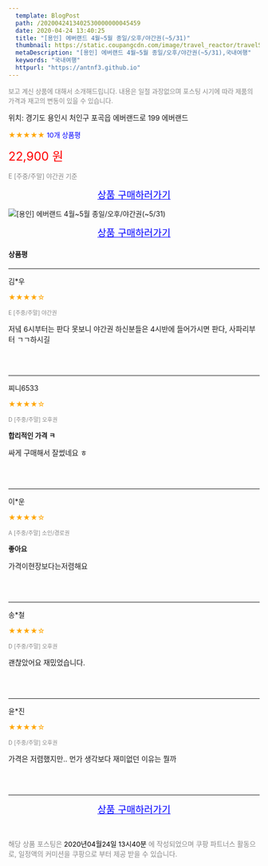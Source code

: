 ```yaml
---
  template: BlogPost
  path: /2020042413402530000000045459
  date: 2020-04-24 13:40:25
  title: "[용인] 에버랜드 4월~5월 종일/오후/야간권(~5/31)"
  thumbnail: https://static.coupangcdn.com/image/travel_reactor/travelSeller/common/A00200783/1d0fd5b0-78de-4caa-a000-1ca442f65162.jpg
  metaDescription: "[용인] 에버랜드 4월~5월 종일/오후/야간권(~5/31),국내여행"
  keywords: "국내여행"
  httpurl: "https://antnf3.github.io"
---
```

  
<span style="color: #888;font-size:0.8rem">보고 계신 상품에 대해서 소개해드립니다.
내용은 일절 과장없으며 포스팅 시기에 따라 제품의 가격과 재고의 변동이 있을 수 있습니다.</span>
  
<span style="font-size: 0.9rem;">위치: 경기도 용인시 처인구 포곡읍 에버랜드로 199 에버랜드</span>
  
<span style="color: orange;">★★★★★</span> <span style="color: blue;font-size: 0.85rem;">10개 상품평</span>
  
<span style="color: red;font-size: 1.5rem;">22,900 원</span>
  
<span style="color: #888;font-size:0.8rem">E [주중/주말] 야간권 기준</span>



<p align="center"><a href="http://me2.do/GBIXdqsJ" style="font-size: 1.2rem; color: blue;">상품 구매하러가기</a></p>

![[용인] 에버랜드 4월~5월 종일/오후/야간권(~5/31)](https://image15.coupangcdn.com/image/travelSeller/common/A00200783/ceb792f6-18a5-44a6-8e36-fe6950a6591f.jpg)

<p align="center"><a href="http://me2.do/GBIXdqsJ" style="font-size: 1.2rem; color: blue;">상품 구매하러가기</a></p>

#### 상품평
  
---
  
김*우
    
<span style="color: orange;">★★★★☆</span>
    
<span style="color: #888;font-size:0.7rem">E [주중/주말] 야간권</span>
    

    
<span style="font-size: 0.9rem;">저녘 6시부터는 판다 못보니 야간권 하신분들은 4시반에 들어가시면 판다, 사파리부터 ㄱㄱ하시길</span>
    
<br>
<br>

---
  
찌니6533
    
<span style="color: orange;">★★★★☆</span>
    
<span style="color: #888;font-size:0.7rem">D [주중/주말] 오후권</span>
    
<span style="font-size:0.85rem">**합리적인 가격 ㅋ**</span>
    
<span style="font-size: 0.9rem;">싸게 구매해서 잘썼네요 ㅎ</span>
    
<br>
<br>

---
  
이*운
    
<span style="color: orange;">★★★★☆</span>
    
<span style="color: #888;font-size:0.7rem">A [주중/주말] 소인/경로권</span>
    
<span style="font-size:0.85rem">**좋아요**</span>
    
<span style="font-size: 0.9rem;">가격이현장보다는저렴해요</span>
    
<br>
<br>

---
  
송*철
    
<span style="color: orange;">★★★★☆</span>
    
<span style="color: #888;font-size:0.7rem">D [주중/주말] 오후권</span>
    

    
<span style="font-size: 0.9rem;">괜찮았어요 재밌었습니다.</span>
    
<br>
<br>

---
  
윤*진
    
<span style="color: orange;">★★★★☆</span>
    
<span style="color: #888;font-size:0.7rem">D [주중/주말] 오후권</span>
    

    
<span style="font-size: 0.9rem;">가격은 저렴했지만.. 먼가 생각보다 재미없던 이유는 뭘까</span>
    
<br>
<br>


  
---
  
<p align="center"><a href="http://me2.do/GBIXdqsJ" style="font-size: 1.2rem; color: blue;">상품 구매하러가기</a></p>
  
<br>
  
<span style="font-size: 0.85rem; color: #888;">해당 상품 포스팅은 <span style="color: #000;"> 2020년04월24일 13시40분 </span> 에 작성되었으며 쿠팡 파트너스 활동으로, 일정액의 커미션을 쿠팡으로 부터 제공 받을 수 있습니다.</span>